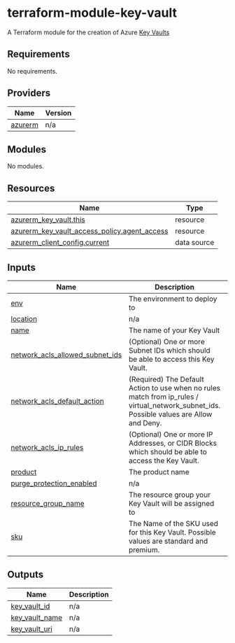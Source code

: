 # terraform-module-key-vault
A Terraform module for the creation of Azure [Key Vaults](https://learn.microsoft.com/en-us/azure/key-vault/general/overview)

<!-- BEGIN_TF_DOCS -->
## Requirements

No requirements.

## Providers

| Name | Version |
|------|---------|
| <a name="provider_azurerm"></a> [azurerm](#provider\_azurerm) | n/a |

## Modules

No modules.

## Resources

| Name | Type |
|------|------|
| [azurerm_key_vault.this](https://registry.terraform.io/providers/hashicorp/azurerm/latest/docs/resources/key_vault) | resource |
| [azurerm_key_vault_access_policy.agent_access](https://registry.terraform.io/providers/hashicorp/azurerm/latest/docs/resources/key_vault_access_policy) | resource |
| [azurerm_client_config.current](https://registry.terraform.io/providers/hashicorp/azurerm/latest/docs/data-sources/client_config) | data source |

## Inputs

| Name | Description | Type | Default | Required |
|------|-------------|------|---------|:--------:|
| <a name="input_env"></a> [env](#input\_env) | The environment to deploy to | `string` | n/a | yes |
| <a name="input_location"></a> [location](#input\_location) | n/a | `string` | `"uksouth"` | no |
| <a name="input_name"></a> [name](#input\_name) | The name of your Key Vault | `string` | n/a | yes |
| <a name="input_network_acls_allowed_subnet_ids"></a> [network\_acls\_allowed\_subnet\_ids](#input\_network\_acls\_allowed\_subnet\_ids) | (Optional) One or more Subnet IDs which should be able to access this Key Vault. | `list(string)` | `[]` | no |
| <a name="input_network_acls_default_action"></a> [network\_acls\_default\_action](#input\_network\_acls\_default\_action) | (Required) The Default Action to use when no rules match from ip\_rules / virtual\_network\_subnet\_ids. Possible values are Allow and Deny. | `string` | `"Allow"` | no |
| <a name="input_network_acls_ip_rules"></a> [network\_acls\_ip\_rules](#input\_network\_acls\_ip\_rules) | (Optional) One or more IP Addresses, or CIDR Blocks which should be able to access the Key Vault. | `list(string)` | `[]` | no |
| <a name="input_product"></a> [product](#input\_product) | The product name | `string` | n/a | yes |
| <a name="input_purge_protection_enabled"></a> [purge\_protection\_enabled](#input\_purge\_protection\_enabled) | n/a | `bool` | `true` | no |
| <a name="input_resource_group_name"></a> [resource\_group\_name](#input\_resource\_group\_name) | The resource group your Key Vault will be assigned to | `string` | n/a | yes |
| <a name="input_sku"></a> [sku](#input\_sku) | The Name of the SKU used for this Key Vault. Possible values are standard and premium. | `string` | `"standard"` | no |

## Outputs

| Name | Description |
|------|-------------|
| <a name="output_key_vault_id"></a> [key\_vault\_id](#output\_key\_vault\_id) | n/a |
| <a name="output_key_vault_name"></a> [key\_vault\_name](#output\_key\_vault\_name) | n/a |
| <a name="output_key_vault_uri"></a> [key\_vault\_uri](#output\_key\_vault\_uri) | n/a |
<!-- END_TF_DOCS -->